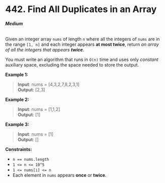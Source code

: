 # 442. Find All Duplicates in an Array
###### **Medium**

Given an integer array `nums` of length `n` where all the integers of `nums` are in the range `[1, n]` and each integer appears **at most twice**, return *an array of all the integers that appears* ***twice***.

You must write an algorithm that runs in `O(n)` time and uses only *constant* auxiliary space, excluding the space needed to store the output.
 

**Example 1:**

> **Input**: nums = [4,3,2,7,8,2,3,1]  
**Output**: [2,3]  

**Example 2:**

> **Input**: nums = [1,1,2]  
**Output**: [1]  

**Example 3:**

> **Input**: nums = [1]  
**Output**: []  
 

**Constraints:**


- `n == nums.length`
- `1 <= n <= 10^5`
- `1 <= nums[i] <= n`
- Each element in `nums` appears **once** or **twice**.
